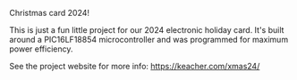 Christmas card 2024!

This is just a fun little project for our 2024 electronic holiday card. It's built around a PIC16LF18854 microcontroller and was programmed for maximum power efficiency.

See the project website for more info: https://keacher.com/xmas24/
